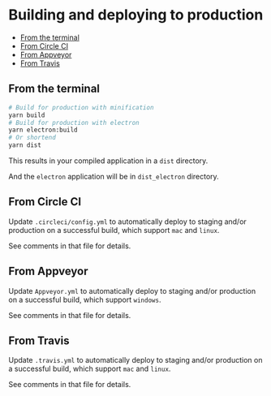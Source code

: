 # Building and deploying to production

- [From the terminal](#from-the-terminal)
- [From Circle CI](#from-circle-ci)
- [From Appveyor](#from-appveyor)
- [From Travis](#from-travis)

## From the terminal

```bash
# Build for production with minification
yarn build
# Build for production with electron
yarn electron:build
# Or shortend
yarn dist
```

This results in your compiled application in a `dist` directory.

And the `electron` application will be in `dist_electron` directory.

## From Circle CI

Update `.circleci/config.yml` to automatically deploy to staging and/or
production on a successful build, which support `mac` and `linux`.

See comments in that file for details.


## From Appveyor

Update `Appveyor.yml` to automatically deploy to staging and/or production on a
successful build, which support `windows`.

See comments in that file for details.

## From Travis

Update `.travis.yml` to automatically deploy to staging and/or production on a
successful build, which support `mac` and `linux`.

See comments in that file for details.
